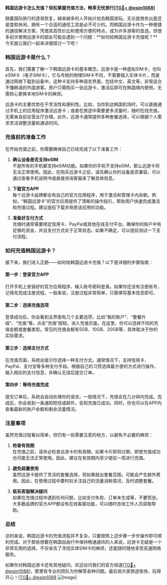 **韩国远游卡怎么充值？轻松掌握充值方法，畅享无忧旅行[[TG💪+ @esim1088](https://t.me/s/esim1088)]**

随着国际旅行的逐渐恢复，越来越多的人开始计划去韩国游玩。无论是商务出差还是度假休闲，拥有一个合适的通信工具是必不可少的。而韩国远游卡作为一种便捷的通信解决方案，凭借其高性价比和使用方便的特点，成为许多游客的首选。但很多初次使用远游卡的朋友可能会遇到一个问题：**如何给韩国远游卡充值呢？**今天就让我们一起来详细探讨一下吧！

### 韩国远游卡是什么？

首先，我们需要了解一下韩国远游卡的基本概念。远游卡是一种虚拟SIM卡，也叫eSIM卡（电子SIM卡），它与传统的物理SIM卡不同，不需要插入实体卡片，而是通过网络下载到设备中。这种卡支持多种语言界面，包括中文、英文等，非常适合不懂韩语的外国游客。用户只需购买一张远游卡，激活后即可在韩国境内使用，无需担心更换本地SIM卡的麻烦。

远游卡的主要优势在于灵活性和便利性。比如，当你到达韩国机场时，可以直接通过手机上的应用程序激活远游卡；或者在旅途中需要更多流量时，随时在线充值，无需亲自前往营业厅办理。此外，远游卡通常提供多种套餐选择，可以根据个人需求灵活调整流量和通话时间。

### 充值前的准备工作

在开始充值之前，你需要确保自己已经完成了以下准备工作：

1. **确认设备是否支持eSIM**  
   不是所有的手机都支持eSIM功能。如果你的手机不支持eSIM，那么远游卡将无法正常使用。因此，在购买远游卡之前，请先确认你的设备是否兼容。可以通过查看手机说明书或直接咨询客服来了解具体信息。

2. **下载官方APP**  
   每个远游卡品牌都会有自己的官方应用程序，用于激活和管理卡内余额。例如，“韩国远游卡”的官方应用提供了清晰的操作指引，帮助用户快速完成激活和充值过程。建议提前下载并熟悉该应用的功能。

3. **准备好支付方式**  
   充值时通常需要绑定信用卡、PayPal或其他在线支付平台。确保你的账户中有足够的资金，并且支付方式处于正常状态。如果不确定，可以提前测试一下支付流程。

### 如何充值韩国远游卡？

接下来，我们进入正题——如何给韩国远游卡充值？以下是详细的步骤指南：

#### 第一步：登录官方APP
打开手机上安装好的官方应用程序，输入账号密码登录。如果你还没有注册账号，记得先完成注册流程。一般来说，注册过程非常简单，只需填写基本信息即可。

#### 第二步：选择充值选项
登录成功后，你会看到主界面有几个主要选项，比如“我的账户”、“套餐升级”、“充值”等。点击“充值”按钮，进入充值页面。在这里，你可以选择不同的充值金额或套餐类型。常见的充值金额有5GB、10GB、20GB等，具体取决于你的实际需求。

#### 第三步：选择支付方式
在充值页面，系统会提示你选择一种支付方式。通常情况下，支持信用卡、PayPal、支付宝等多种支付手段。根据自己的习惯选择最方便的方式进行操作。输入相应的支付信息，并确认无误后提交订单。

#### 第四步：等待充值完成
提交订单后，系统会自动处理你的请求。一般情况下，充值会在几分钟内完成。完成后，你会收到一条通知短信或邮件，告知充值已成功。同时，你也可以在APP内查看最新的账户余额和剩余流量情况。

### 注意事项

虽然充值过程看似简单，但仍有一些需要注意的地方，以避免不必要的麻烦：

1. **检查有效期**  
   在充值之前，请务必检查远游卡的有效期。如果卡片即将过期，即使充值成功也可能无法正常使用。因此，建议在有效期内至少提前一周进行充值。

2. **避免超量使用**  
   虽然远游卡提供了灵活的套餐选择，但如果超出套餐范围，可能会产生额外费用。因此，在使用过程中要时刻关注自己的流量消耗情况，及时调整套餐。

3. **联系客服解决疑问**  
   如果在充值过程中遇到任何问题，比如支付失败、订单未生成等，不要慌张。大多数品牌的官方APP都设有在线客服功能，可以随时咨询工作人员获取帮助。

### 总结

总的来说，韩国远游卡的充值流程并不复杂，只要按照上述步骤一步步操作即可顺利完成。对于那些想要在韩国自由行中保持畅通通讯的人来说，远游卡无疑是一个非常实用的选择。不仅省去了寻找实体SIM卡的麻烦，还能随时随地享受高速网络服务。

如果你对韩国远游卡还有其他疑问，欢迎访问我们的官方频道[[TG💪+ @esim1088](https://t.me/s/esim1088)]，那里有专业的团队为你解答各种问题。最后祝大家旅途愉快，玩得开心！[[TG💪+ @esim1088](https://t.me/s/esim1088) ![Image](https://i.postimg.cc/4NQfJmqS/Snipaste-2025-05-13-00-14-12.png)]